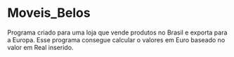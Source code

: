 # Moveis_Belos
Programa criado para uma loja que vende produtos no Brasil e exporta para a Europa. Esse programa consegue calcular o valores em Euro baseado no valor em Real inserido.
